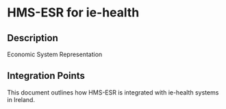 # HMS-ESR for ie-health

## Description

Economic System Representation

## Integration Points

This document outlines how HMS-ESR is integrated with ie-health systems in Ireland.
